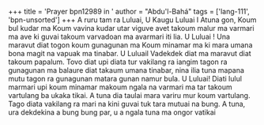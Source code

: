 +++
title = 'Prayer bpn12989 in '
author = "Abdu'l-Bahá"
tags = ['lang-111', 'bpn-unsorted']
+++
A ruru tam ra Luluai, U Kaugu Luluai I Atuna gon, Koum bul kudar ma Koum vavina kudar utar viguve avet takoum malur ma varmari ma ave ki guvai takoum varvadoan ma avarmari iti lia. U Luluai ! Una maravut diat togon koum gunagunan ma Koum minamar ma ki mara umana bona magit na vapuak ma tinabar. U Luluail Vadekdek diat ma maravut diat takoum papalum. Tovo diat upi diata tur vakilang ra iangim tagon ra gunagunan ma balaure diat takaum umana tinabar, nina ilia tuna mapana mutu tagon ra gunagunan matara gunan namur bula. U Luluai! Diati lulul marmari upi koum minamar makoum ngala na varmari ma tar takoum vartulang ba ukaka tikai. A tuna dia taulai mara variru mur koum vartulang. Tago diata vakilang ra mari na kini guvai tuk tara mutuai na bung. A tuna, ura dekdekina a bung bung par, u a ngala tuna ma ongor vatikai
